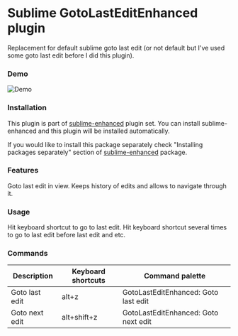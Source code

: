 # Sublime GotoLastEditEnhanced plugin

Replacement for default sublime goto last edit (or not default but I've used
some goto last edit before I did this plugin).


### Demo

![Demo](https://raw.github.com/shagabutdinov/sublime-goto-last-edit-enhanced/master/demo/demo.gif "Demo")


### Installation

This plugin is part of [sublime-enhanced](http://github.com/shagabutdinov/sublime-enhanced)
plugin set. You can install sublime-enhanced and this plugin will be installed
automatically.

If you would like to install this package separately check "Installing packages
separately" section of [sublime-enhanced](http://github.com/shagabutdinov/sublime-enhanced)
package.


### Features

Goto last edit in view. Keeps history of edits and allows to navigate through it.


### Usage

Hit keyboard shortcut to go to last edit. Hit keyboard shortcut several times to
go to last edit before last edit and etc.


### Commands

| Description    | Keyboard shortcuts | Command palette                      |
|----------------|--------------------|--------------------------------------|
| Goto last edit | alt+z              | GotoLastEditEnhanced: Goto last edit |
| Goto next edit | alt+shift+z        | GotoLastEditEnhanced: Goto next edit |